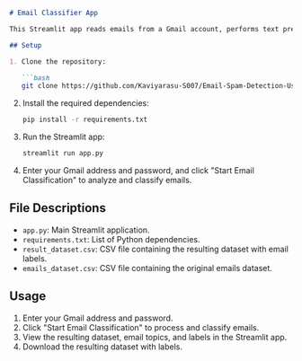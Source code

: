 ```markdown
# Email Classifier App

This Streamlit app reads emails from a Gmail account, performs text preprocessing and topic modeling using LDA, classifies emails as spam or ham, and visualizes spam vs. ham distribution.

## Setup

1. Clone the repository:

   ```bash
   git clone https://github.com/Kaviyarasu-S007/Email-Spam-Detection-Using-Google-Account.git
   ```

2. Install the required dependencies:

   ```bash
   pip install -r requirements.txt
   ```

3. Run the Streamlit app:

   ```bash
   streamlit run app.py
   ```

4. Enter your Gmail address and password, and click "Start Email Classification" to analyze and classify emails.

## File Descriptions

- `app.py`: Main Streamlit application.
- `requirements.txt`: List of Python dependencies.
- `result_dataset.csv`: CSV file containing the resulting dataset with email labels.
- `emails_dataset.csv`: CSV file containing the original emails dataset.

## Usage

1. Enter your Gmail address and password.
2. Click "Start Email Classification" to process and classify emails.
3. View the resulting dataset, email topics, and labels in the Streamlit app.
4. Download the resulting dataset with labels.
